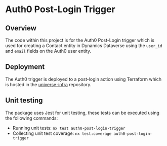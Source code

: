# Auth0 Post-Login Trigger

## Overview

The code within this project is for the Auth0 Post-Login trigger which is used for creating a Contact entity in Dynamics Dataverse using the `user_id` and `email` fields on the Auth0 user entity.

## Deployment

The Auth0 trigger is deployed to a post-login action using Terraform which is hosted in the [universe-infra](https://github.com/Just-Universe/universe-infra) repository. 

## Unit testing

The package uses Jest for unit testing, these tests can be executed using the following commands:
- Running unit tests: `nx test auth0-post-login-trigger`
- Collecting unit test coverage: `nx test:coverage auth0-post-login-trigger`